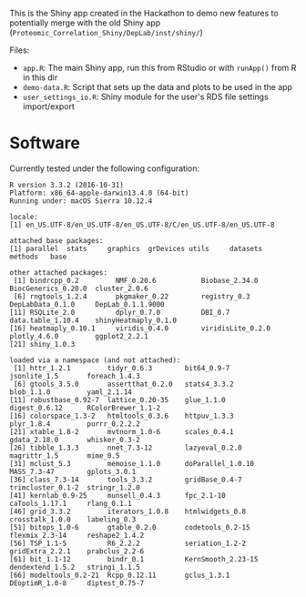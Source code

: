 This is the Shiny app created in the Hackathon to demo new features to potentially merge with the old Shiny app (`Proteomic_Correlation_Shiny/DepLab/inst/shiny/`)

Files:
- `app.R`: The main Shiny app, run this from RStudio or with `runApp()` from R in this dir
- `demo-data.R`: Script that sets up the data and plots to be used in the app
- `user_settings_io.R`: Shiny module for the user's RDS file settings import/export

# Software 
Currently tested under the following configuration:

```
R version 3.3.2 (2016-10-31)
Platform: x86_64-apple-darwin13.4.0 (64-bit)
Running under: macOS Sierra 10.12.4

locale:
[1] en_US.UTF-8/en_US.UTF-8/en_US.UTF-8/C/en_US.UTF-8/en_US.UTF-8

attached base packages:
[1] parallel  stats     graphics  grDevices utils     datasets  methods   base     

other attached packages:
 [1] bindrcpp_0.2         NMF_0.20.6           Biobase_2.34.0       BiocGenerics_0.20.0  cluster_2.0.6       
 [6] rngtools_1.2.4       pkgmaker_0.22        registry_0.3         DepLabData_0.1.0     DepLab_0.1.1.9000   
[11] RSQLite_2.0          dplyr_0.7.0          DBI_0.7              data.table_1.10.4    shinyHeatmaply_0.1.0
[16] heatmaply_0.10.1     viridis_0.4.0        viridisLite_0.2.0    plotly_4.6.0         ggplot2_2.2.1       
[21] shiny_1.0.3         

loaded via a namespace (and not attached):
 [1] httr_1.2.1         tidyr_0.6.3        bit64_0.9-7        jsonlite_1.5       foreach_1.4.3     
 [6] gtools_3.5.0       assertthat_0.2.0   stats4_3.3.2       blob_1.1.0         yaml_2.1.14       
[11] robustbase_0.92-7  lattice_0.20-35    glue_1.1.0         digest_0.6.12      RColorBrewer_1.1-2
[16] colorspace_1.3-2   htmltools_0.3.6    httpuv_1.3.3       plyr_1.8.4         purrr_0.2.2.2     
[21] xtable_1.8-2       mvtnorm_1.0-6      scales_0.4.1       gdata_2.18.0       whisker_0.3-2     
[26] tibble_1.3.3       nnet_7.3-12        lazyeval_0.2.0     magrittr_1.5       mime_0.5          
[31] mclust_5.3         memoise_1.1.0      doParallel_1.0.10  MASS_7.3-47        gplots_3.0.1      
[36] class_7.3-14       tools_3.3.2        gridBase_0.4-7     trimcluster_0.1-2  stringr_1.2.0     
[41] kernlab_0.9-25     munsell_0.4.3      fpc_2.1-10         caTools_1.17.1     rlang_0.1.1       
[46] grid_3.3.2         iterators_1.0.8    htmlwidgets_0.8    crosstalk_1.0.0    labeling_0.3      
[51] bitops_1.0-6       gtable_0.2.0       codetools_0.2-15   flexmix_2.3-14     reshape2_1.4.2    
[56] TSP_1.1-5          R6_2.2.2           seriation_1.2-2    gridExtra_2.2.1    prabclus_2.2-6    
[61] bit_1.1-12         bindr_0.1          KernSmooth_2.23-15 dendextend_1.5.2   stringi_1.1.5     
[66] modeltools_0.2-21  Rcpp_0.12.11       gclus_1.3.1        DEoptimR_1.0-8     diptest_0.75-7    
```
